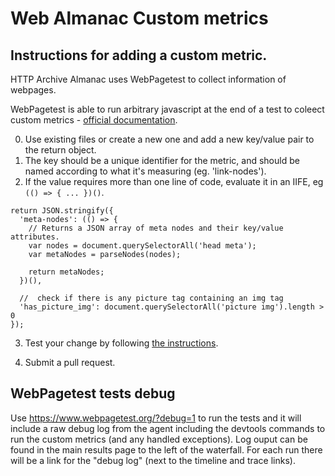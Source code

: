 # Web Almanac Custom metrics

## Instructions for adding a custom metric.

HTTP Archive Almanac uses WebPagetest to collect information of webpages.

WebPagetest is able to run arbitrary javascript at the end of a test to coleect custom metrics - [official documentation](https://github.com/WPO-Foundation/webpagetest-docs/blob/master/user/custom_metrics.md).


0. Use existing files or create a new one and add a new key/value pair to the return object.
1. The key should be a unique identifier for the metric, and should be named according to what it's measuring (eg. 'link-nodes').
2. If the value requires more than one line of code, evaluate it in an IIFE, eg `(() => { ... })()`.

```
return JSON.stringify({
  'meta-nodes': (() => {
    // Returns a JSON array of meta nodes and their key/value attributes.
    var nodes = document.querySelectorAll('head meta');
    var metaNodes = parseNodes(nodes);

    return metaNodes;
  })(),
  
  //  check if there is any picture tag containing an img tag
  'has_picture_img': document.querySelectorAll('picture img').length > 0
});
```

3. Test your change by following [the instructions](https://github.com/HTTPArchive/almanac.httparchive.org/issues/33#issuecomment-502288773).

4. Submit a pull request.


## WebPagetest tests debug

Use https://www.webpagetest.org/?debug=1 to run the tests and it will include a raw debug log from the agent including the devtools commands to run the custom metrics (and any handled exceptions).
Log ouput can be found in the main results page to the left of the waterfall. For each run there will be a link for the "debug log" (next to the timeline and trace links).

